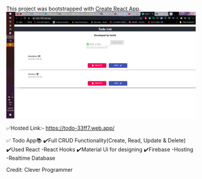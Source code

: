This project was bootstrapped with [Create React App](https://github.com/facebook/create-react-app).
![alt text](./todo_img.png)


✅Hosted Link:- https://todo-33ff7.web.app/

✅ Todo App📚
    ✔️Full CRUD Functionality(Create, Read, Update & Delete)
    ✔️Used React 
        -React Hooks
    ✔️Material Ui for designing
    ✔️Firebase
        -Hosting
        -Realtime Database
    

Credit: Clever Programmer

